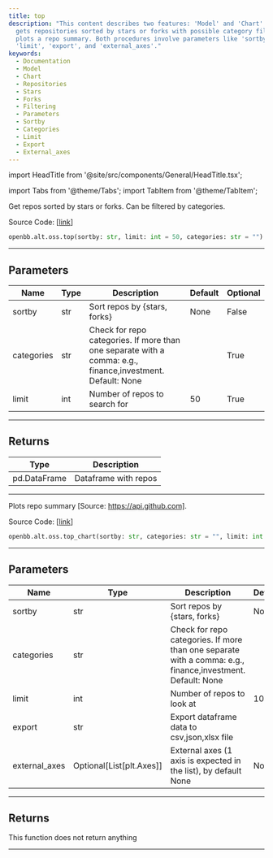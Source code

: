 ```yaml
---
title: top
description: "This content describes two features: 'Model' and 'Chart'. 'Model'
  gets repositories sorted by stars or forks with possible category filtering. 'Chart'
  plots a repo summary. Both procedures involve parameters like 'sortby', 'categories',
  'limit', 'export', and 'external_axes'."
keywords:
  - Documentation
  - Model
  - Chart
  - Repositories
  - Stars
  - Forks
  - Filtering
  - Parameters
  - Sortby
  - Categories
  - Limit
  - Export
  - External_axes
---
```


import HeadTitle from '@site/src/components/General/HeadTitle.tsx';

<HeadTitle title="alt.oss.top - Reference | OpenBB SDK Docs" />

import Tabs from '@theme/Tabs';
import TabItem from '@theme/TabItem';

<Tabs>
<TabItem value="model" label="Model" default>

Get repos sorted by stars or forks. Can be filtered by categories.

Source Code: [[link](https://github.com/OpenBB-finance/OpenBB/tree/main/openbb_terminal/alternative/oss/github_model.py#L135)]

```python
openbb.alt.oss.top(sortby: str, limit: int = 50, categories: str = "")
```

---

## Parameters

| Name       | Type | Description                                                                                                | Default | Optional |
| ---------- | ---- | ---------------------------------------------------------------------------------------------------------- | ------- | -------- |
| sortby     | str  | Sort repos by \{stars, forks\}                                                                             | None    | False    |
| categories | str  | Check for repo categories. If more than one separate with a comma: e.g., finance,investment. Default: None |         | True     |
| limit      | int  | Number of repos to search for                                                                              | 50      | True     |

---

## Returns

| Type         | Description          |
| ------------ | -------------------- |
| pd.DataFrame | Dataframe with repos |

---

</TabItem>
<TabItem value="view" label="Chart">

Plots repo summary [Source: https://api.github.com].

Source Code: [[link](https://github.com/OpenBB-finance/OpenBB/tree/main/openbb_terminal/alternative/oss/github_view.py#L65)]

```python
openbb.alt.oss.top_chart(sortby: str, categories: str = "", limit: int = 10, export: str = "", external_axes: Optional[List[matplotlib.axes._axes.Axes]] = None)
```

---

## Parameters

| Name          | Type                     | Description                                                                                                | Default | Optional |
| ------------- | ------------------------ | ---------------------------------------------------------------------------------------------------------- | ------- | -------- |
| sortby        | str                      | Sort repos by \{stars, forks\}                                                                             | None    | False    |
| categories    | str                      | Check for repo categories. If more than one separate with a comma: e.g., finance,investment. Default: None |         | True     |
| limit         | int                      | Number of repos to look at                                                                                 | 10      | True     |
| export        | str                      | Export dataframe data to csv,json,xlsx file                                                                |         | True     |
| external_axes | Optional[List[plt.Axes]] | External axes (1 axis is expected in the list), by default None                                            | None    | True     |

---

## Returns

This function does not return anything

---

</TabItem>
</Tabs>
